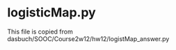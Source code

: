 
logisticMap.py
==============

This file is copied from dasbuch/SOOC/Course2w12/hw12/logistMap_answer.py
